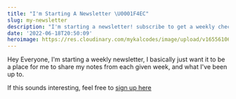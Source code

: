 ```yaml
---
title: "I'm Starting A Newsletter \U0001F4EC"
slug: my-newsletter
description: "I'm starting a newsletter! subscribe to get a weekly check-in \U0001F609"
date: '2022-06-18T20:50:09'
heroimage: https://res.cloudinary.com/mykalcodes/image/upload/v1655610642/wutglbbtcxhwpekxt3fh.jpg
---
```


Hey Everyone,
I'm starting a weekly newsletter, I basically just want it to be a place for me to share my notes from each given week, and what I've been up to. 

If this sounds interesting, feel free to [sign up here](https://buttondown.email/mykalcodes)